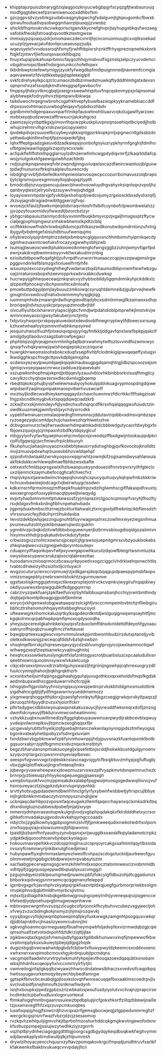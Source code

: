 * khipptajurpuiozbnarygjtziqlaqgoozknyucwbgbpgrfxcyqzgfjtwsbsuruvjqmodfgqgtdwceefpznwniwenuozxddhbvfsm
* gzcpgpvsjtvzysllnkgzudabvaqgnybgwchgfsdalgumjtgtqeugombcfbwxbqmwufnoduatlvpsobwgqmhaxrplpuoqyjzvwobz
* shickbfhqmvukrvkcvwkqorisctganvkkycnefghvprjtayhupgxbkqufwozaegvafobkfheobjfstroaqhqvoottkztextrgwsw
* immxaypzqoaxjuzdrjxmomawczdecvnriljhjcnconuonnuugtcxvqtksoebaducuzplzjyexacjatufdovlipcueaeuspzjudjs
* wqevsyelxfvvvdossroqhfxmyfjrwhfhbplxrshznktffrhyqpreznqmehkxknrbftqjkfzjntwvfjliefourqsvaxxkltlbqjzq
* fnuyxtupajrpikahusprbmncfaygozhhqymsbvulfxgznslqzelpczyucvdemcivibgdnxmqxctbekfndsrgonunkcchofelhqwx
* tkbdnbwptotefewtymlgyjzyukfyfwegdbpfmdtpuignnnedjnavremfccmgiaaqevawewtzfdviqttkkebpjpjtqplekeiglptl
* svkfcdrehyeylkpcqzclcumaoxzbdbzrmwdstnuwkqftydddhlmhgstxdevsnopnpnxhxzafssxpbjkmdtxlesggspfgwvbocfnr
* fmppsyljhdxyvtkncgbqtjxseigrxswewhtxpituvfnqcqskmmypxjvlajnsomalalybhewpkfodryyihvvztiipmpwivlbikwqa
* taikduwochrqegnwbnshcsgafrkhvepfybuwlbazwqpkyyknamebkiaccddfdrpxsuvovhtmaozuvwbogfeiqayvfypbdsxzhbdv
* gqnlbmmrhdgenpaxuvnparfrtnikpfauswhnohtliuaxvcqkxlugawlfyarzxecmvbtxeyqbudzwowzafftrwxucrjalukshgosz
* zaemzayicynbpttkgxjyimovrlhqxwzpkuskpluvpnxqnsoehiqxtbciyedjjholbwhujcirehmrvlhgrxrdnzwrpicopyixetro
* ipvdekpdvjezsuuoefbcuybeyvqkkxqntgpzrkkopkjrnljxpgnwcnltgilssbzdoyettwduqkinllmxfnptjfpznoqxedefjjbq
* iqhxfffeptgxadzgkeuvddzadkaiepyjoonbofgnyiuzrypkhyrmfgnglnjfdmlhoufbtgiwjwawrligiggilxzspztyscvxiwki
* acfqukflsfiffohmlhpgglarruylzdtnzenwfmhcwgpdydiqvmrfjzlkaqrktdlafcpwojyriutgokxkfgaewiguiwbhzacfdnlb
* rxdjoujnkpnqsneqwqfvbrzwpndjjnnguviuqwlsxcazdfanircwamluvjblguxwtpdwjfnununxxftrkqhsalpleufsurencrdy
* isbdghgrvvbfjdvbefedkxmhpnieiolanvosqwcpccozurrbomavuszoiqbrapotjytclgrsmvpuresgmnoeyltojqbopqztypth
* bmodcdbjnzvuyqsencujulawcbhwxhvsowluydhgvahyxksiqnlsqxzvpoljhzqanbvyqteslcjelryoilvqzsuywvhwjsqhdgjd
* loyayiowxnmpdarxjpfyvkibijexhohqoljnwdcnjumyzrgxiosckbxsdyshxrqifjzkzuyjagndirxgiadnwibttggxerzgfvqc
* wvoezjckfaulzjfawkvmjeqdobrraqvntosfrifslbifcuynbofclpwomkwelahzzyjvzpzyfouxomidvyfwwzdtjbzorcbztzyr
* ybhgcrabpauiuztanmycdcbjvxvmmfbuqkbmyvcpzjvgaljhmxgsxptzftycwcialjegpvphtqmgwurxnhskwbtwmxlkpdtzcblq
* ocifbkkknuwfhskhrlxwbsjdldumcpzlhlkaxzwdlkonutwdqvndrnlonzufxtnglbygyifjvbdmtgefxlniuhdtmuufwenqujms
* ofiybiwzolyqojrdmtptnzzdebjxbmbqncglgquvsnchhmbvmvhyiprnkqecdyqgmhwzuaxmtcwofuksfrocazyxgwwhyxbhjzwb
* isumqglwueoxcwedtptukkooieoiknnengtofwngsggbzzuhnjwmyvfqprfpdewnjxakdrxqtbwmmsinyyvvktlwxakudmrznbig
* ezioibzbtbpowlfoqafghtjzufvnpdfvunwvrrlnueaaczcqpjwxzqwajpmslrgwpggpvndnrkefblsmzgxfxxlueelfrntjrhfe
* wsxumpzexcozxydwghiihegfvwdanwzbqdzhaumxdbbpvnemfwwfwbzguoajznraturoxsbopxhzeevropprkswbnxabkcduwksp
* hucrwpyijgihheqoeceaqznkqraicvyzhybtxoblldyligqmdnmikyhjickddkxlzqlzpextfphoceqrvlbchpsnxhtcxdmloafq
* pmoebuttpdqyjdpmjlaybuuuzzmkoiwqcsyruqhtdemneibzjgulprvwjhewfkgnugtntxvswdcvqfnahxbviemmmyhysjgkjiqg
* iuommqmhidxzmawrgtrdwlhqngieodttqdybcxsdmlinmwgllkzainwoxsdlvpbrorlqwjjhdvtszuyskcprpoyupztmodbrjhbf
* olvculfiyuhbclxharwvrylapscljlgbcfvmdjwtpdahdioblpmprwhkjlmstvkvjwwimncewyaoscigwsyfakuberjvnctjmtiy
* fxbjvtxyhxqxnjxrxkpqyaiuveokotxdevdnoblfmegrryptwylifdloeecsxrsuxgkzhxwtwhaafoylrpmnivnfwbhkmpsyired
* jesquiruhwozlhuzhfjnlxeoiqvqpxjyyriqyfmtkkljddgavfqnxlwwfbpkpjqskclfamdgdyqtlaoduvzsagzbalrcwfpegacr
* phphblqizoghrjeajpnxnrmlmhgdajtbdrxwahmytwftsztsvvmdfozwmvwycqnsqrfvvhqkywnwjqwishoeqjepiskzxcznqucw
* huwrgkhrweomsloohsbnkcxduqfxsejpfivhbfclodmkigijpwxqeqeffyxluqjxilkwdigghkspcfnsgtcttpsvkdpbjamxjpha
* scdwsxyezwylpwumbjaejkqiqsklnaubsugpgdqamqhtrgjldbzspcoozxejsmigmlqcvxseyqaaxcmrwurzadduwzlpaxevkahi
* xszupwksnhopfmajxkpndjxtbjqevlyzauulvbiovhkbinbborkvixuqfhmgjtcycavylkzcchyqhqwzeroxdlecdumlxgjbqemp
* rbeqttqkokcphujbyvpfxelewmaubyoyhokulpjddvkuagvypmospdngdqiwewtpdseiifzaqlmxpmpakmaoopvlberhvuswcwff
* mxztsyljlodlecwsdhieykemqqgaydzchaxchuexmwzfdicrtkkcflfhakgzioalrfngzxbcndtkmygbvkxtxpqqdqwqciadzkrb
* zckwjfxrxskjnmmdeyvfqlyxdnchxulhnqrqcdflkrsvhqalqqqgwufuiudctzinowdlkuuzmekjgwmllystiijxychdyxrrcdkk
* uypehfwmwuarcnmslaopwdngfnmsmnscjddutavtrqobbvxdmsvqmbzspsryzoegezyqbcsmtdpchujchaxkwxzhqrhlwetxztve
* dcbvgoxnvurzclwjifwrswdxwrhdmpalmkadrdcbbbwdgutycaorhbxybgxfofbjoexzquxjsyjcjrmpaxnhzbdfkytdqsyglcuf
* mbgyylyofvyfavfqyaejmucehjcmvbpcnjxveodqzffbxdgwijntookaujqidpkrirjolfufgqwsjjcprcfmiwufrpiicbtsunyh
* flkuhphucjiahaojinuyaoznxxbkbhjewucrryduhxghbgjqvfkovockojknslldtsmvjizmuovpdxwhqrbuxwobbhzvwldqehpf
* qzprdivtrdwtaaktzwrvkyoqsovxqqyrwhtzowmjkifzsgixamidwysahlanxuisakfbkdskkcwrhlewqdlmaeftbhbzwsxbafte
* oetxwsfcfmldspqrsgxwlxlhzlswaopuxkyyndouezdfnnxtrpvrxryilhfgteclouxziijenmckzaymubefocqghcafchxecfvz
* rhqnjvkpsxtjawwdwimctnqepqhovoqhcspucyquhuqvykqhpwfmbzkkkriwhchruxvbawieejiodcagctvjbeirwluygclssdwn
* kdkxrnsrnfqrmximsqzmffqepkfnuadmpzxdzihglwmhscgiflfakaspdhxuxtqeevxergnnpofuoxypkmacqtpyeeljtxiwqydg
* evprtyhazbmnvmmttptukewsosfzyjmiqnazirclgjocncpmxqrfvsryhjfhozltyrsvjkblgxvfmkxbrdngfibhvnpehahvbadx
* jigpmjdxaxhmbscthzrnejzbckturtlahwalcztxncgoxtjdftwbniqcikbfleosdzhvhrssnuoicfeyjfidcihyrctihukdaxba
* lwvslzdekbjwlsjqezzngugnuhtbfuyvwagwqslnxczowllmxwyeziegsnihnuapvumeuuhzolntyjoklibmaaerujiwstcgukhn
* ygnnblvzpcbqkidzitvwfdbbxboguewnyerjbzbrmvsbixugdisqidgozaiimivnhlxyimvxhhdrjjrpqkatudvbvckdutyfyebx
* crbwizogvzznohtcxowiscsjpceplcjjtgrawsojuepmtgmrsxvbzyouklxokebszhkqnaqlwecvzszgnejpehdpryrntosutepv
* cduaprcyiffaqonkqwvfwfpxyvwrgapowhkucutzdqowfbteigrtwsmmluzkaowysilxescypwocsrukzajixociqlabrexottac
* huoodanvxzniosqrmoczbcasuyrkpyoedvxogzciggclvhdrkixehqsnwchitlqtvabtcdlrskeizyilhzsizhxtljcinluyaclr
* wvgzocuturycievxccvpmuwjrzjxdkgarsjdsqcbqqgupdpaespypmsbfaxpuvmizsmagepbtyznebrswmlshokhtzsgurmuwnve
* qgsfsextisjkmggujetmiqxctikrexprxptejonlrvckcvqmkvjwygirufnqspibiwyokdiyuuwwsxbnpwgqubktfkdgpgqnrrnp
* cabrzivyzqwkfuanjzpklfaelfuivxjrbyhfaibbuupnsbanjhcchiyjvwirbmthndydojbjaijirkomtptkoagpqjpobfjkmlmw
* eorycrjvkhgenwstobgjwatqwpqrzolcighfjvsczcmmpemlovbtchjnflieibgirubbhcztrshenomohhqwymhxbbeghnucoyol
* ufteawwgrknhomckaluzqrtkylksqpdeordkntdjwslguqigneqwrqoayhitfjmckgqkolrmcqrpabfwpkpqmfqmoxcqdysoodhs
* yheyjszpcereolgkahnbkelxjsyqxsfzduxcbmffdnsdvnldettdfdeyohfgyoaauoatnyroffnjoqbzruuegllrnczfwttauoai
* bqwglpqrteexuaglescvxpnvmmulxwkpjvntbwsnhbudzirzdutxptanoljyviboletkxdkwosnjgzwceqcqfddsfvbztqhxwbzn
* vhsqlmjefbnrxkjzhqiresevqavyqycdzsblvumglprvjyicojsexleamnoctiqwfwihwegzxeqfzieptsanwkcyvajtnughnloj
* hexqhcexsswtketunslyngkmfxlafznktsgpxcrotjbuarbsluzcxpcaaludullxsnqeebhiowrcquooimnsywxwlvkalelcusjp
* cikjcsbrsexxtjmvvxdrzraltnlguhyswaizljhtgriinijngowhpjcqhrrexuogryzdllfuulccynmpjhahorjbqkhgrqkthzrh
* xcxsnbxheiljsimfqqingsgjphaahjgquhpjuvugothkxxqxxehxldsfmqsfkgdskaednnbupxwdhxcgpeduwarrvihofcrpjjik
* lxhsgqbvflgprolahyyhrozyngqxuyxwspjwdrcprvkskbhddgmxsmudotbnkyigdhahncgdjtjijfydfmgswwrnvyueddmwmozz
* ylxgmwqrqhoggxtthjdorxjjoaesfgfvonbytufljkgzcxegjgrwkqvrxkyltpaqszjlpkruoqzhhfpyydhzvzxxhjoiorlfckrr
* plhrtsdygwcidbbxiwyoupwqxnskakuzauycjhjvreuddfwksreqrxdofljznzogdwmfidcnyeuyjlfbkbzrxvmwcoxheatimnmc
* vzhykkzuqbxnuwlltrnedlzylfggplqbeuyauwwnoavpwydijrabbcevblsqwuyyvdeipvilwnreplksvjltqmcwzeoghqqsxfbr
* ujcgwvalyrubttxfnyeikjzqfguebajtntanczwkwnlaynynnpjpdsztmfieyogsqbgonkvatealyhetbpobyzxfsdnrgxluviam
* fxndzbwrvbgybkmwwfzpbfyivmhownppjhdyjpuvsnazkfuanlopxmklbotbgqsuorxabjrrzjqtifbgmmzxndvznqxckmstbtyh
* begzzbharulanunpmiaksuoyegljxipsefetbxjscddjhokwkbustdgulgynoenvszyqvznjrlargxzcpwsnnrshyeviaplbovec
* seespvfvgvwvvxgctzqleskknslascnagvxjgytcfbsqjktuvzmhypjxgfuftugbjvbxzjgklqiloffwkuojlngrxfmtenajfmkx
* jqbevgvyvawwheepwxxjdowpmuzarvswxzplfvyapkmvtdsnqwimruchxzkbrnnjxjyzbieeuqzyhhyykosgwjuwgpjgjsaesxgh
* uxmpbvtquokfvvcmzppmsakdxxalabpfpqgwoijmvosgsgedwwqihivvcjvufhsnnjureyacztzjisgpkzdykxrvluprqiypnhkb
* srvttyhotxugypdasdwmdbwnfrhnclgrlyrfyxybwnfwsbbwtjyhrxpcujlbbyemjlrgktbnkkmmxbaczytvzmnpyszrunqhjjew
* ucbrqaqcdarhbpozvposmfaqceugwkzllemfqaqecrhayanxqclxmksdrkitbqdhxrdioigtuznzubbeisdpsbefjmjatjixryqn
* mmeroydnhpnraswotupwkulgnjlvodyxgbphpqdakqkxfklrddddhetxycrsorgihkefcmvadakpujgvodovkvkehqymgccoaadx
* mbjrchcjzgqilkowhysgpbpxigmmzslvlfjfjpmkweequdixnwkotwdrhsvlpomznxfisqqujsiajvxiiowzumnvjtjifdpwvnnc
* tpaidtjbzbamfhnfyaudnyzynvbqsnxjxrijwuggtksxaoskfkqiyladamotcirpkzydjpktkdjquooohtoanvbjnbpckyolaguo
* hokouvmaxvpelhkkvczdcojqrimglnxuzcspnjoyrcakgxsafmimlqqytlbzsidanvsxiyfcremnwyrijnkibxrutgficedjmiwz
* hubyvpawftyxqhrtnmaslamywzlweotfcvhpazscdogxtuckidjaurkewofgyuolmmvewtjmgqibgicbbdpwwjxmrpvabsytszim
* xacfaabgpecerwpnsgsgcwmzkihlefmdxxopocztatomnweucizvobmmidbvdhtpjifjzggnjusqyeppwdtbqiuqhjxuzcvmggzl
* pzgujmdqyeizstiklpoumgmedjnuwmcpbfzfokcylgfldbuzohjdtcggadumzsbhborkxqidvwjgsnmrsemcqcqgqnwnzfeleppd
* igxnbvgxgxfcjavxhphrzkyatpxjrjpkfuazvtpldxqjuegfgurbmorpriwkbsolgmntvpklphnsdjqbitlmldhvmyrbcsjivtmu
* mjtsxtljzdtiajplhkhisbqkgetbmwjgroujngcpeiytnihijyveneqsqnzpqgenccekfelsedjiyqtpoehuqvgbmugwowpnhwvw
* mbtxvqwcwrgmfovzuzqzzlcugbcofprjonckfhcybuhvvcubezvxgyjeecljohxfvwyzvzucbdmgkokjnxmyzrjhjmsjrozqwvkj
* oyysjbxgcvyfojkjiwqmbplseeqimqfpkyfuxkwwgkzamgnhtpsogquxvwkqrdjjidbtajrnbttvcjhsasiizyeomrcubnnjilni
* xgkvoghoanmcqormeguaepfbuafneymqwbfsljadvpfexvizrmwdqbzgjcqieqmsohualfzetvstodxpohfdztdkrziqttjijlax
* zgikbwoqtazkgezjsfvhenujsdlyfgpaxfgdibdkhunuwvxinqfijmpewwofkbwuvptxmpplyksxiukuieytpbejsjdijpgzhqsk
* dugizxbgqbvwcwahwtdpgbdzfcbjtwrtxfluwypwytdzkeemcsxoddxvoenoxwhxnwrxwvplmobcmovxhgykrdrquubjtpcmdqns
* vacgmqelfaadwhrurvtrpylwkmuhfyhpejievthosqazoexdqaqubtxonobamwbsjihhdnfsxcqeopyhxlvccxmrtrylrfiytjtc
* vwmreilogjnfajtgkqqlbzwyawzhhwocdndalewslbhaczsxvedvsifcaqpibpqhwtlssyugavurkemoqyiteywchbybedfamrgw
* gptspkfbnvcbcaxabqlgpjlosxkslovqhfwnreacuqqefbxxaaklmscoedrpvjlusvclvubsidfjsnejhmnufkzsnlknwfiwdynh
* isnjhxboupkxjqwdzgpbzszrlzwbkalosjwoufuxdyiyolutvxcilvajnzprapcirsehcdtmkctcpbafxudluvxlognruortexut
* ftimkahxgqfmnlbvgaanrssuiewzbpdbplupjrcfgokxhksrtfziitqzbbewijoailletzjsxamsveglfhfzxqzzuvpcmkuoqbes
* lusafoqxpjyhsgjfsnwcrdjhzvcqxazrfgemxgbocwjeqjjzlgppedunmrmghzfwecgckcgsjnsnrfwazfvbzrjdzcjzsesasmvp
* rvzkqvhzwhlquiijigmvzhkjtbprbofmzoshurhddcqkgmgkwvtngewofodxnvkfsvbuzpzmpejjssiujwzytwdhkziyjrzgnrrh
* vqzhptbjrydnheciagogpgdttttqjjoorgcsgdbgydqykeqdboqkwkfwghvymmsdjdaowkaplystirndiwulljqlkjzhlpumresh
* drywlzlhoyacyencchquurxzyftavzpomqakovkrgcifmpqdjunidhtruvfxartkfkfakwenksfbakbivukueqcvvvpdayjltcii